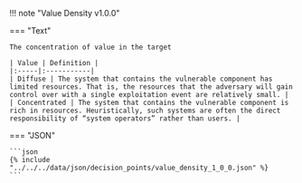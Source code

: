 <!-- This content is autogenerated by doctools.py. Do not Edit. -->
!!! note "Value Density v1.0.0"

=== "Text"

    The concentration of value in the target

    | Value | Definition |
    |:-----|:-----------|
    | Diffuse | The system that contains the vulnerable component has limited resources. That is, the resources that the adversary will gain control over with a single exploitation event are relatively small. |
    | Concentrated | The system that contains the vulnerable component is rich in resources. Heuristically, such systems are often the direct responsibility of “system operators” rather than users. |
    
=== "JSON"

    ```json
    {% include "../../../data/json/decision_points/value_density_1_0_0.json" %}
    ```
